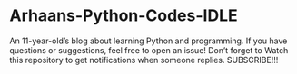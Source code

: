 # Arhaans-Python-Codes-IDLE
An 11-year-old’s blog about learning Python and programming.
If you have questions or suggestions, feel free to open an issue!
Don’t forget to Watch this repository to get notifications when someone replies. SUBSCRIBE!!!
